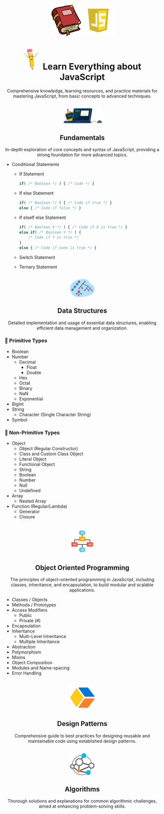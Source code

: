 <div align="center" >

<img style="width:100px;" src=".github/assets/book.png" >
<img style="width:100px;" src=".github/assets/js.webp" >

# <img style="width:50px;" src=".github/assets/pencil.png" /><span>&nbsp;</span> Learn Everything about JavaScript

Comprehensive knowledge, learning resources, and practice materials for mastering JavaScript, from basic concepts to advanced techniques.
</div>

<br />

<div align="center" >

<img style="width:130px;" src=".github/assets/code2.png" /> 

<h2>Fundamentals</h2>

In-depth exploration of core concepts and syntax of JavaScript, providing a strong foundation for more advanced topics.

</div>

- Conditional Statements
    - If Statement

        ```javascript
        if( /* Boolean */ ) { /* Code */ }
        ```
    - If else Statement

        ```javascript
        if( /* Boolean */ ) { /* Code if true */ }
        else { /* Code if false */ }
        ```
    - If elseIf else Statement

        ```javascript
        if( /* Boolean X */ ) { /* Code if X is true */ }
        else if( /* Boolean Y */ ) { 
            /* Code if Y is true */ 
        }
        else { /* Code if none is true */ }
        ```
    - Switch Statement
    - Ternary Statement

<br />

<div align="center" >

<img style="width:80px;" src=".github/assets/ds.png" /> 

<h2>Data Structures</h2>

Detailed implementation and usage of essential data structures, enabling efficient data management and organization.

</div>

### 🔖 Primitive Types
- Boolean
- Number
    - Decimal
        - Float
        - Double
    - Hex
    - Octal
    - Binary
    - NaN
    - Exponential
- BigInt
- String
    - Character (Single Character String)
- Symbol

### 🔖 Non-Primitive Types
- Object
    - Object (Regular Constructor)
    - Class and Custom Class Object
    - Literal Object
    - Functional Object
    - String
    - Boolean
    - Number
    - Null
    - Undefined
- Array
    - Nested Array
- Function (Regular/Lambda)
    - Generator
    - Closure

<br />

<div align="center" >

<img style="width:80px;" src=".github/assets/oop3.png" /> 

<h2>Object Oriented Programming</h2>

The principles of object-oriented programming in JavaScript, including classes, inheritance, and encapsulation, to build modular and scalable applications.

</div>

- Classes / Objects
- Methods / Prototypes
- Access Modifiers
    - Public
    - Private (#)
- Encapsulation
- Inheritance
    - Multi-Level Inheritance 
    - Multiple Inheritance
- Abstraction
- Polymorphism
- Mixins
- Object Composition
- Modules and Name-spacing
- Error Handling

<br />

<div align="center" >

<img style="width:80px;" src=".github/assets/design.png" /> 

<h2>Design Patterns</h2>

Comprehensive guide to best practices for designing reusable and maintainable code using established design patterns.

</div>

<br />

<div align="center" >

<img style="width:80px;" src=".github/assets/algo.png" /> 

<h2>Algorithms</h2>

Thorough solutions and explanations for common algorithmic challenges, aimed at enhancing problem-solving skills.

</div>

